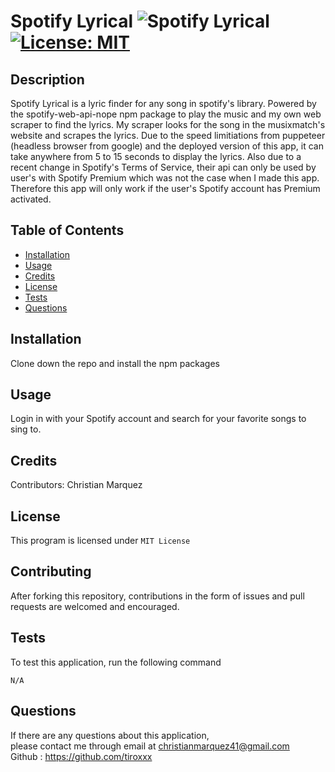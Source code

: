 # Spotify Lyrical ![Spotify Lyrical](https://img.shields.io/github/languages/top/tiroxxx/spotify-clone) [![License: MIT](https://img.shields.io/badge/License-MIT-yellow.svg)](https://opensource.org/licenses/MIT)
  ## Description 
  Spotify Lyrical is a lyric finder for any song in spotify's library. Powered by the spotify-web-api-nope npm package to play the music and my own web scraper to find the lyrics. My scraper looks for the song in the musixmatch's website and scrapes the lyrics. Due to the speed limitiations from puppeteer (headless browser from google)  and the deployed version of this app, it can take anywhere from 5 to 15 seconds to display the lyrics. Also due to a recent change in Spotify's Terms of Service, their api can only be used by user's with Spotify Premium which was not the case when I made this app. Therefore this app will only work if the user's Spotify account has Premium activated.
  ## Table of Contents
  
  * [Installation](#installation)
  * [Usage](#usage)
  * [Credits](#credits)
  * [License](#license)
  * [Tests](#tests)
  * [Questions](#questions)
  
  ## Installation
  Clone down the repo and install the npm packages
  
  ## Usage
  Login in with your Spotify account and search for your favorite songs to sing to.

  ## Credits
  Contributors: Christian Marquez
  
  ## License
  This program is licensed under <code>MIT License</code>
  
  ## Contributing
  After forking this repository, contributions in the form of issues and pull requests are welcomed and encouraged.

  ## Tests
  To test this application, run the following command
  <pre><code>N/A</code></pre>

  ## Questions
  If there are any questions about this application, <br>
  please contact me through email at christianmarquez41@gmail.com  <br>
  Github : https://github.com/tiroxxx
  
